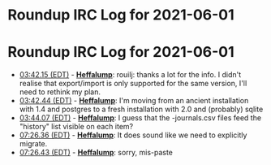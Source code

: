 # Roundup IRC Log for 2021-06-01 #
# Roundup IRC Log for 2021-06-01
* <a href="#03:42.15" id="03:42.15">03:42.15 (EDT)</a> - __[Heffalump](https://github.com/Heffalump)__: rouilj: thanks a lot for the info. I didn't realise that export/import is only supported for the same version, I'll need to rethink my plan.
* <a href="#03:42.44" id="03:42.44">03:42.44 (EDT)</a> - __[Heffalump](https://github.com/Heffalump)__: I'm moving from an ancient installation with 1.4 and postgres to a fresh installation with 2.0 and (probably) sqlite
* <a href="#03:44.07" id="03:44.07">03:44.07 (EDT)</a> - __[Heffalump](https://github.com/Heffalump)__: I guess that the -journals.csv files feed the "history" list visible on each item?
* <a href="#07:26.36" id="07:26.36">07:26.36 (EDT)</a> - __[Heffalump](https://github.com/Heffalump)__: It does sound like we need to explicitly migrate.
* <a href="#07:26.43" id="07:26.43">07:26.43 (EDT)</a> - __[Heffalump](https://github.com/Heffalump)__: sorry, mis-paste
